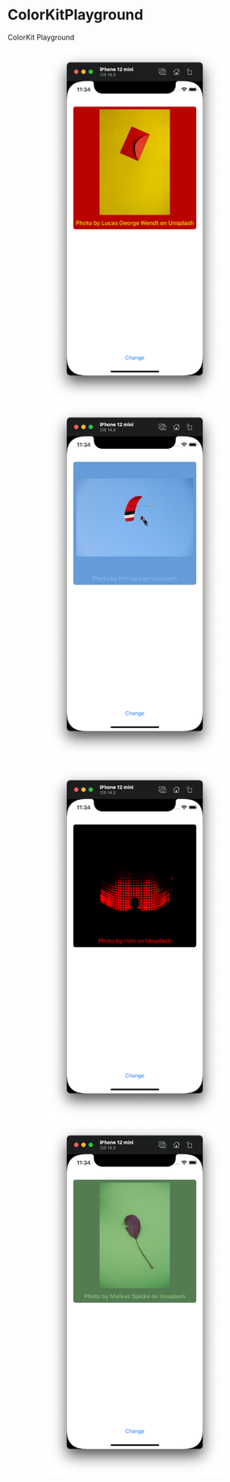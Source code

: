 # ColorKitPlayground
ColorKit Playground
<p align="center">
  <img src="https://raw.githubusercontent.com/Makeeyaf/ColorKitPlayground/main/1.png" width="350">
  <img src="https://raw.githubusercontent.com/Makeeyaf/ColorKitPlayground/main/2.png" width="350">
</p>
<p align="center">
  <img src="https://raw.githubusercontent.com/Makeeyaf/ColorKitPlayground/main/3.png" width="350">
  <img src="https://raw.githubusercontent.com/Makeeyaf/ColorKitPlayground/main/4.png" width="350">
</p>
